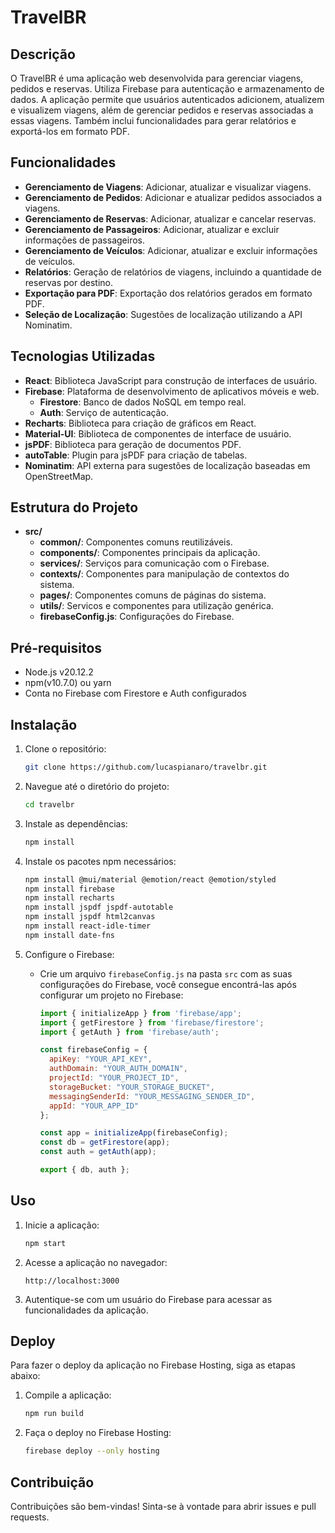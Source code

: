 # TravelBR

## Descrição

O TravelBR é uma aplicação web desenvolvida para gerenciar viagens, pedidos e reservas. Utiliza Firebase para autenticação e armazenamento de dados. A aplicação permite que usuários autenticados adicionem, atualizem e visualizem viagens, além de gerenciar pedidos e reservas associadas a essas viagens. Também inclui funcionalidades para gerar relatórios e exportá-los em formato PDF.

## Funcionalidades

- **Gerenciamento de Viagens**: Adicionar, atualizar e visualizar viagens.
- **Gerenciamento de Pedidos**: Adicionar e atualizar pedidos associados a viagens.
- **Gerenciamento de Reservas**: Adicionar, atualizar e cancelar reservas.
- **Gerenciamento de Passageiros**: Adicionar, atualizar e excluir informações de passageiros.
- **Gerenciamento de Veículos**: Adicionar, atualizar e excluir informações de veículos.
- **Relatórios**: Geração de relatórios de viagens, incluindo a quantidade de reservas por destino.
- **Exportação para PDF**: Exportação dos relatórios gerados em formato PDF.
- **Seleção de Localização**: Sugestões de localização utilizando a API Nominatim.

## Tecnologias Utilizadas

- **React**: Biblioteca JavaScript para construção de interfaces de usuário.
- **Firebase**: Plataforma de desenvolvimento de aplicativos móveis e web.
  - **Firestore**: Banco de dados NoSQL em tempo real.
  - **Auth**: Serviço de autenticação.
- **Recharts**: Biblioteca para criação de gráficos em React.
- **Material-UI**: Biblioteca de componentes de interface de usuário.
- **jsPDF**: Biblioteca para geração de documentos PDF.
- **autoTable**: Plugin para jsPDF para criação de tabelas.
- **Nominatim**: API externa para sugestões de localização baseadas em OpenStreetMap.

## Estrutura do Projeto

- **src/**
  - **common/**: Componentes comuns reutilizáveis.
  - **components/**: Componentes principais da aplicação.
  - **services/**: Serviços para comunicação com o Firebase.
  - **contexts/**: Componentes para manipulação de contextos do sistema.
  - **pages/**: Componentes comuns de páginas do sistema.
  - **utils/**: Servicos e componentes para utilização genérica.
  - **firebaseConfig.js**: Configurações do Firebase.

## Pré-requisitos

- Node.js v20.12.2
- npm(v10.7.0) ou yarn 
- Conta no Firebase com Firestore e Auth configurados

## Instalação

1. Clone o repositório:
   ```bash
   git clone https://github.com/lucaspianaro/travelbr.git
   ```

2. Navegue até o diretório do projeto:
   ```bash
   cd travelbr 
   ```

3. Instale as dependências:
   ```bash
   npm install
   ```

4. Instale os pacotes npm necessários:
   ```bash
   npm install @mui/material @emotion/react @emotion/styled
   npm install firebase
   npm install recharts
   npm install jspdf jspdf-autotable
   npm install jspdf html2canvas
   npm install react-idle-timer
   npm install date-fns
   ```

5. Configure o Firebase:
   - Crie um arquivo `firebaseConfig.js` na pasta `src` com as suas configurações do Firebase, você consegue encontrá-las após configurar um projeto no Firebase:
     ```javascript
     import { initializeApp } from 'firebase/app';
     import { getFirestore } from 'firebase/firestore';
     import { getAuth } from 'firebase/auth';

     const firebaseConfig = {
       apiKey: "YOUR_API_KEY",
       authDomain: "YOUR_AUTH_DOMAIN",
       projectId: "YOUR_PROJECT_ID",
       storageBucket: "YOUR_STORAGE_BUCKET",
       messagingSenderId: "YOUR_MESSAGING_SENDER_ID",
       appId: "YOUR_APP_ID"
     };

     const app = initializeApp(firebaseConfig);
     const db = getFirestore(app);
     const auth = getAuth(app);

     export { db, auth };
     ```

## Uso

1. Inicie a aplicação:
   ```bash
   npm start
   ```

2. Acesse a aplicação no navegador:
   ```
   http://localhost:3000
   ```

3. Autentique-se com um usuário do Firebase para acessar as funcionalidades da aplicação.

## Deploy

Para fazer o deploy da aplicação no Firebase Hosting, siga as etapas abaixo:

1. Compile a aplicação:
   ```bash
   npm run build
   ```

2. Faça o deploy no Firebase Hosting:
   ```bash
   firebase deploy --only hosting
   ```

## Contribuição

Contribuições são bem-vindas! Sinta-se à vontade para abrir issues e pull requests.
```